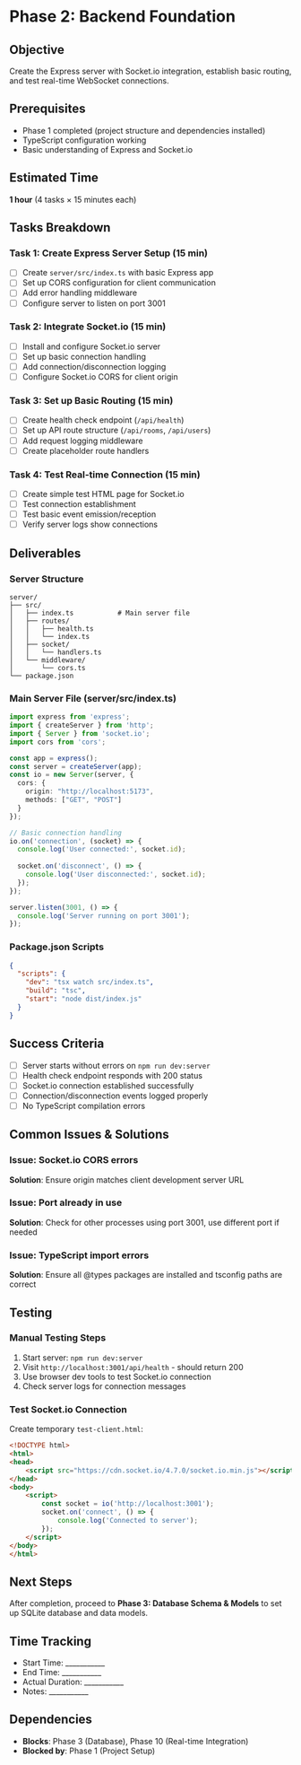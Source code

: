 # Phase 2: Backend Foundation

## Objective
Create the Express server with Socket.io integration, establish basic routing, and test real-time WebSocket connections.

## Prerequisites
- Phase 1 completed (project structure and dependencies installed)
- TypeScript configuration working
- Basic understanding of Express and Socket.io

## Estimated Time
**1 hour** (4 tasks × 15 minutes each)

## Tasks Breakdown

### Task 1: Create Express Server Setup (15 min)
- [ ] Create `server/src/index.ts` with basic Express app
- [ ] Set up CORS configuration for client communication
- [ ] Add error handling middleware
- [ ] Configure server to listen on port 3001

### Task 2: Integrate Socket.io (15 min)
- [ ] Install and configure Socket.io server
- [ ] Set up basic connection handling
- [ ] Add connection/disconnection logging
- [ ] Configure Socket.io CORS for client origin

### Task 3: Set up Basic Routing (15 min)
- [ ] Create health check endpoint (`/api/health`)
- [ ] Set up API route structure (`/api/rooms`, `/api/users`)
- [ ] Add request logging middleware
- [ ] Create placeholder route handlers

### Task 4: Test Real-time Connection (15 min)
- [ ] Create simple test HTML page for Socket.io
- [ ] Test connection establishment
- [ ] Test basic event emission/reception
- [ ] Verify server logs show connections

## Deliverables

### Server Structure
```
server/
├── src/
│   ├── index.ts           # Main server file
│   ├── routes/
│   │   ├── health.ts
│   │   └── index.ts
│   ├── socket/
│   │   └── handlers.ts
│   └── middleware/
│       └── cors.ts
└── package.json
```

### Main Server File (server/src/index.ts)
```typescript
import express from 'express';
import { createServer } from 'http';
import { Server } from 'socket.io';
import cors from 'cors';

const app = express();
const server = createServer(app);
const io = new Server(server, {
  cors: {
    origin: "http://localhost:5173",
    methods: ["GET", "POST"]
  }
});

// Basic connection handling
io.on('connection', (socket) => {
  console.log('User connected:', socket.id);
  
  socket.on('disconnect', () => {
    console.log('User disconnected:', socket.id);
  });
});

server.listen(3001, () => {
  console.log('Server running on port 3001');
});
```

### Package.json Scripts
```json
{
  "scripts": {
    "dev": "tsx watch src/index.ts",
    "build": "tsc",
    "start": "node dist/index.js"
  }
}
```

## Success Criteria
- [ ] Server starts without errors on `npm run dev:server`
- [ ] Health check endpoint responds with 200 status
- [ ] Socket.io connection established successfully
- [ ] Connection/disconnection events logged properly
- [ ] No TypeScript compilation errors

## Common Issues & Solutions

### Issue: Socket.io CORS errors
**Solution**: Ensure origin matches client development server URL

### Issue: Port already in use
**Solution**: Check for other processes using port 3001, use different port if needed

### Issue: TypeScript import errors
**Solution**: Ensure all @types packages are installed and tsconfig paths are correct

## Testing

### Manual Testing Steps
1. Start server: `npm run dev:server`
2. Visit `http://localhost:3001/api/health` - should return 200
3. Use browser dev tools to test Socket.io connection
4. Check server logs for connection messages

### Test Socket.io Connection
Create temporary `test-client.html`:
```html
<!DOCTYPE html>
<html>
<head>
    <script src="https://cdn.socket.io/4.7.0/socket.io.min.js"></script>
</head>
<body>
    <script>
        const socket = io('http://localhost:3001');
        socket.on('connect', () => {
            console.log('Connected to server');
        });
    </script>
</body>
</html>
```

## Next Steps
After completion, proceed to **Phase 3: Database Schema & Models** to set up SQLite database and data models.

## Time Tracking
- Start Time: ___________
- End Time: ___________
- Actual Duration: ___________
- Notes: ___________

## Dependencies
- **Blocks**: Phase 3 (Database), Phase 10 (Real-time Integration)
- **Blocked by**: Phase 1 (Project Setup)